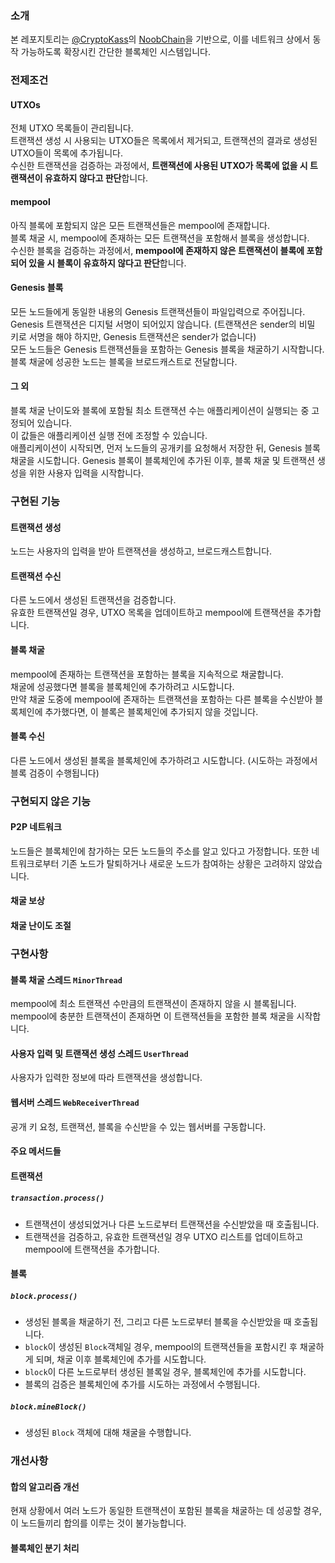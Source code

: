 ### 소개
본 레포지토리는 [@CryptoKass](https://github.com/CryptoKass)의 [NoobChain](https://github.com/CryptoKass/NoobChain-Tutorial-Part-2)을 기반으로, 이를 네트워크 상에서 동작 가능하도록 확장시킨 간단한 블록체인 시스템입니다.

### 전제조건
#### UTXOs
전체 UTXO 목록들이 관리됩니다.  
트랜잭션 생성 시 사용되는 UTXO들은 목록에서 제거되고, 트랜잭션의 결과로 생성된 UTXO들이 목록에 추가됩니다.  
수신한 트랜잭션을 검증하는 과정에서, **트랜잭션에 사용된 UTXO가 목록에 없을 시 트랜잭션이 유효하지 않다고 판단**합니다.  
#### mempool
아직 블록에 포함되지 않은 모든 트랜잭션들은 mempool에 존재합니다.  
블록 채굴 시, mempool에 존재하는 모든 트랜잭션을 포함해서 블록을 생성합니다.  
수신한 블록을 검증하는 과정에서, **mempool에 존재하지 않은 트랜잭션이 블록에 포함되어 있을 시 블록이 유효하지 않다고 판단**합니다.  
#### Genesis 블록
모든 노드들에게 동일한 내용의 Genesis 트랜잭션들이 파일입력으로 주어집니다.  
Genesis 트랜잭션은 디지털 서명이 되어있지 않습니다. (트랜잭션은 sender의 비밀 키로 서명을 해야 하지만, Genesis 트랜잭션은 sender가 없습니다)  
모든 노드들은 Genesis 트랜잭션들을 포함하는 Genesis 블록을 채굴하기 시작합니다. 블록 채굴에 성공한 노드는 블록을 브로드캐스트로 전달합니다.  
#### 그 외
블록 채굴 난이도와 블록에 포함될 최소 트랜잭션 수는 애플리케이션이 실행되는 중 고정되어 있습니다.  
이 값들은 애플리케이션 실행 전에 조정할 수 있습니다.  
애플리케이션이 시작되면, 먼저 노드들의 공개키를 요청해서 저장한 뒤, Genesis 블록 채굴을 시도합니다. Genesis 블록이 블록체인에 추가된 이후, 블록 채굴 및 트랜잭션 생성을 위한 사용자 입력을 시작합니다.  

### 구현된 기능
#### 트랜잭션 생성
노드는 사용자의 입력을 받아 트랜잭션을 생성하고, 브로드캐스트합니다.
#### 트랜잭션 수신
다른 노드에서 생성된 트랜잭션을 검증합니다.  
유효한 트랜잭션일 경우, UTXO 목록을 업데이트하고 mempool에 트랜잭션을 추가합니다.
#### 블록 채굴
mempool에 존재하는 트랜잭션을 포함하는 블록을 지속적으로 채굴합니다.  
채굴에 성공했다면 블록을 블록체인에 추가하려고 시도합니다.  
만약 채굴 도중에 mempool에 존재하는 트랜잭션을 포함하는 다른 블록을 수신받아 블록체인에 추가했다면, 이 블록은 블록체인에 추가되지 않을 것입니다.
#### 블록 수신
다른 노드에서 생성된 블록을 블록체인에 추가하려고 시도합니다. (시도하는 과정에서 블록 검증이 수행됩니다)

### 구현되지 않은 기능
#### P2P 네트워크
노드들은 블록체인에 참가하는 모든 노드들의 주소를 알고 있다고 가정합니다. 또한 네트워크로부터 기존 노드가 탈퇴하거나 새로운 노드가 참여하는 상황은 고려하지 않았습니다.
#### 채굴 보상

#### 채굴 난이도 조절

### 구현사항
#### 블록 채굴 스레드 `MinorThread`
mempool에 최소 트랜잭션 수만큼의 트랜잭션이 존재하지 않을 시 블록됩니다.  
mempool에 충분한 트랜잭션이 존재하면 이 트랜잭션들을 포함한 블록 채굴을 시작합니다.  
#### 사용자 입력 및 트랜잭션 생성 스레드 `UserThread`
사용자가 입력한 정보에 따라 트랜잭션을 생성합니다.
#### 웹서버 스레드 `WebReceiverThread`
공개 키 요청, 트랜잭션, 블록을 수신받을 수 있는 웹서버를 구동합니다.
#### 주요 메서드들
#### 트랜잭션
##### `transaction.process()`
- 트랜잭션이 생성되었거나 다른 노드로부터 트랜잭션을 수신받았을 때 호출됩니다.  
- 트랜잭션을 검증하고, 유효한 트랜잭션일 경우 UTXO 리스트를 업데이트하고 mempool에 트랜잭션을 추가합니다.  
#### 블록
##### `block.process()`
- 생성된 블록을 채굴하기 전, 그리고 다른 노드로부터 블록을 수신받았을 때 호출됩니다.  
- `block`이 생성된 `Block`객체일 경우, mempool의 트랜잭션들을 포함시킨 후 채굴하게 되며, 채굴 이후 블록체인에 추가를 시도합니다.  
- `block`이 다른 노드로부터 생성된 블록일 경우, 블록체인에 추가를 시도합니다.  
- 블록의 검증은 블록체인에 추가를 시도하는 과정에서 수행됩니다.
##### `block.mineBlock()`
- 생성된 `Block` 객체에 대해 채굴을 수행합니다.

### 개선사항
#### 합의 알고리즘 개선
현재 상황에서 여러 노드가 동일한 트랜잭션이 포함된 블록을 채굴하는 데 성공할 경우, 이 노드들끼리 합의를 이루는 것이 불가능합니다.
#### 블록체인 분기 처리

